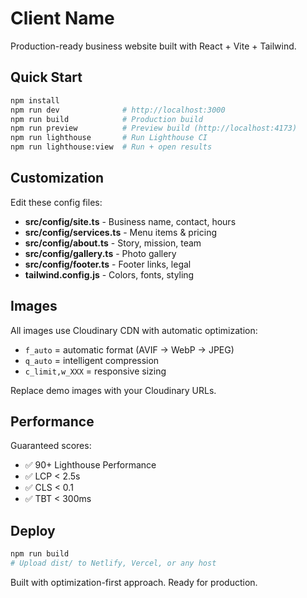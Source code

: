 # Client Name

Production-ready business website built with React + Vite + Tailwind.

## Quick Start

```bash
npm install
npm run dev              # http://localhost:3000
npm run build            # Production build
npm run preview          # Preview build (http://localhost:4173)
npm run lighthouse       # Run Lighthouse CI
npm run lighthouse:view  # Run + open results
```

## Customization

Edit these config files:
- **src/config/site.ts** - Business name, contact, hours
- **src/config/services.ts** - Menu items & pricing
- **src/config/about.ts** - Story, mission, team
- **src/config/gallery.ts** - Photo gallery
- **src/config/footer.ts** - Footer links, legal
- **tailwind.config.js** - Colors, fonts, styling

## Images

All images use Cloudinary CDN with automatic optimization:
- `f_auto` = automatic format (AVIF → WebP → JPEG)
- `q_auto` = intelligent compression
- `c_limit,w_XXX` = responsive sizing

Replace demo images with your Cloudinary URLs.

## Performance

Guaranteed scores:
- ✅ 90+ Lighthouse Performance
- ✅ LCP < 2.5s
- ✅ CLS < 0.1
- ✅ TBT < 300ms

## Deploy

```bash
npm run build
# Upload dist/ to Netlify, Vercel, or any host
```

Built with optimization-first approach. Ready for production.
